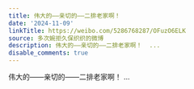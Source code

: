 ```yaml
---
title: 伟大的——亲切的——二排老家啊！
date: '2024-11-09'
linkTitle: https://weibo.com/5286768287/OFuzO6ELK
source: 多次婉拒久保织织的微博
description: 伟大的——亲切的——二排老家啊！  ...
disable_comments: true
---
```

伟大的——亲切的——二排老家啊！  ...